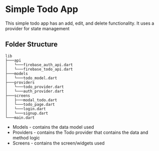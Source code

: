 # Simple Todo App

This simple todo app has an add, edit, and delete functionality. It uses a provider for state management

## Folder Structure
```
lib
├───api
│   └───firebase_auth_api.dart
│   └───firebase_todo_api.dart
├───models
│   └───todo_model.dart
├───providers
│   └───todo_provider.dart
│   └───auth_provider.dart
├───screens
│   ├───modal_todo.dart
│   └───todo_page.dart
│   └───login.dart
│   └───signup.dart
└───main.dart
```

* Models - contains the data model used
* Providers - contains the Todo provider that contains the data and method logic
* Screens - contains the screen/widgets used
